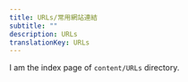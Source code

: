 ```yaml
---
title: URLs/常用網站連結
subtitle: ""
description: URLs
translationKey: URLs
---
```


I am the index page of `content/URLs` directory.

